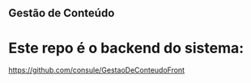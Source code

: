 ## Gestão de Conteúdo

# Este repo é o backend do sistema:

https://github.com/consule/GestaoDeConteudoFront
